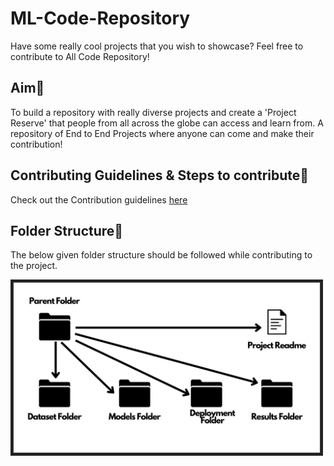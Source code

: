 # ML-Code-Repository

Have some really cool projects that you wish to showcase? Feel free to contribute to All Code Repository!

## Aim🚀

To build a repository with really diverse projects and create a 'Project Reserve' that people from all across the globe can access and learn from. A repository of End to End Projects where anyone can come and make their contribution!

## Contributing Guidelines & Steps to contribute📕

Check out the Contribution guidelines [here](https://github.com/manavkapadnis/ML-Code-Repository/blob/main/CONTRIBUTING.md)


## Folder Structure📁

The below given folder structure should be followed while contributing to the project.</br>

<p align="left">
<img src="Folder Structure.png" alt="drawing" width="500"/>
</p>
